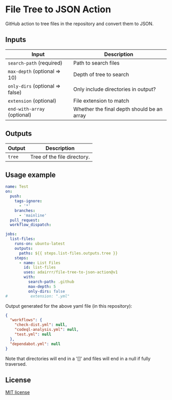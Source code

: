# File Tree to JSON Action

GitHub action to tree files in the repository and convert them to JSON.

## Inputs
| Input                           | Description                                |
|---------------------------------|--------------------------------------------|
| `search-path` (required)        | Path to search files                       |
| `max-depth`  (optional => 10)   | Depth of tree to search                    |
| `only-dirs` (optional => false) | Only include directories in output?        |
| `extension`  (optional)         | File extension to match                    |
| `end-with-array`  (optional)    | Whether the final depth should be an array |

## Outputs

| Output | Description                 |
|--------|-----------------------------|
| `tree` | Tree of the file directory. |

## Usage example

```yaml
name: Test
on:
  push:
    tags-ignore:
      - '*'
    branches:
      - 'mainline'
  pull_request:
  workflow_dispatch:

jobs:
  list-files:
    runs-on: ubuntu-latest
    outputs:
      paths: ${{ steps.list-files.outputs.tree }}
    steps:
      - name: List Files
        id: list-files
        uses: adairrr/file-tree-to-json-action@v1
        with:
          search-path: .github
          max-depth: 5
          only-dirs: false
#          extension: ".yml"
```
Output generated for the above yaml file (in this repository):

```json
{
  "workflows": {
    "check-dist.yml": null,
    "codeql-analysis.yml": null,
    "test.yml": null
  },
  "dependabot.yml": null
}
```
Note that directories will end in a '[]' and files will end in a null if fully traversed.

## License
[MIT license]

[MIT license]: LICENSE
